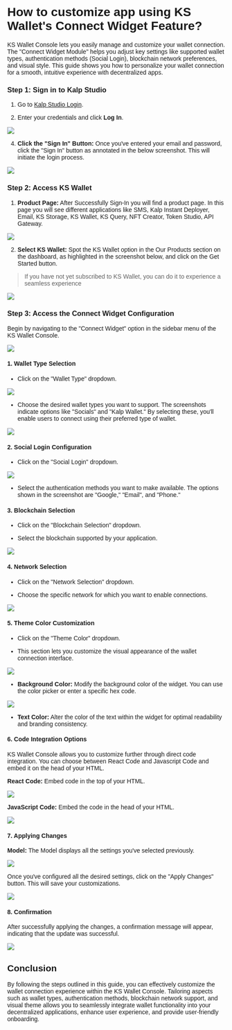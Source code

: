 <style>  body { font-family: "Source Sans 3", sans-serif!important; }</style>
<link href="https://fonts.googleapis.com/css2?family=Source+Sans+3:ital,wght@0,200..900;1,200..900&display=swap" rel="stylesheet">    
<link rel="stylesheet" href="https://fonts.googleapis.com/icon?family=Material+Icons">

# **How to customize app using KS Wallet's Connect Widget Feature?**

KS Wallet Console lets you easily manage and customize your wallet connection. The "Connect Widget Module" helps you adjust key settings like supported wallet types, authentication methods (Social Login), blockchain network preferences, and visual style. This guide shows you how to personalize your wallet connection for a smooth, intuitive experience with decentralized apps.

### **Step 1: Sign in to Kalp Studio**

1.  Go to [Kalp Studio Login](https://accounts.kalp.studio/login).
    
2.  Enter your credentials and click **Log In**.

    
![](https://doc-images-kalp-studio.s3.ap-south-1.amazonaws.com/Audit+2/walletconfig/wc1.png)

4.  **Click the "Sign In" Button:** Once you've entered your email and password, click the "Sign In" button as annotated in the below screenshot. This will initiate the login process.

![](https://doc-images-kalp-studio.s3.ap-south-1.amazonaws.com/SS+Audit+7/signin.jpg)


    

### **Step 2: Access KS Wallet**


1.  **Product Page:** After Successfully Sign-In you will find a product page. In this page you will see different applications like SMS, Kalp Instant Deployer, Email, KS Storage, KS Wallet, KS Query, NFT Creator, Token Studio, API Gateway.

![](https://doc-images-kalp-studio.s3.ap-south-1.amazonaws.com/Audit+2/walletconfig/wc2.png)

2.  **Select KS Wallet:** Spot the KS Wallet option in the Our Products section on the dashboard, as highlighted in the screenshot below, and click on the Get Started button.

> If you have not  yet subscribed to KS Wallet, you can do it to experience a seamless experience

![](https://doc-images-kalp-studio.s3.ap-south-1.amazonaws.com/Audit+2/walletconfig/wc3.png)

    

### **Step 3: Access the Connect Widget Configuration**

Begin by navigating to the "Connect Widget" option in the sidebar menu of the KS Wallet Console.

![](https://doc-images-kalp-studio.s3.ap-south-1.amazonaws.com/Audit+2/walletconfig/wc4.png)

#### **1. Wallet Type Selection**

-   Click on the "Wallet Type" dropdown.
    
![](https://doc-images-kalp-studio.s3.ap-south-1.amazonaws.com/Audit+2/walletconfig/wc5.png)

-   Choose the desired wallet types you want to support. The screenshots indicate options like "Socials" and "Kalp Wallet." By selecting these, you'll enable users to connect using their preferred type of wallet.
    

![](https://doc-images-kalp-studio.s3.ap-south-1.amazonaws.com/Audit+2/walletconfig/wc6.png)

#### **2. Social Login Configuration**

-   Click on the "Social Login" dropdown.
    

![](https://doc-images-kalp-studio.s3.ap-south-1.amazonaws.com/Audit+2/walletconfig/wc7.png)

-   Select the authentication methods you want to make available. The options shown in the screenshot are "Google," "Email", and "Phone."
    

#### **3. Blockchain Selection**

-   Click on the "Blockchain Selection" dropdown.
    
-   Select the blockchain supported by your application.
    

![](https://doc-images-kalp-studio.s3.ap-south-1.amazonaws.com/Audit+2/walletconfig/wc8.png)

#### **4. Network Selection**

-   Click on the "Network Selection" dropdown.
    
-   Choose the specific network for which you want to enable connections.
    

![](https://doc-images-kalp-studio.s3.ap-south-1.amazonaws.com/Audit+2/walletconfig/wc9.png)

#### **5. Theme Color Customization**

-   Click on the "Theme Color" dropdown.
    
-   This section lets you customize the visual appearance of the wallet connection interface.
    

![](https://doc-images-kalp-studio.s3.ap-south-1.amazonaws.com/Audit+2/walletconfig/wc10.png)

-   **Background Color:** Modify the background color of the widget. You can use the color picker or enter a specific hex code.
    

![](https://doc-images-kalp-studio.s3.ap-south-1.amazonaws.com/Audit+2/walletconfig/wc11.png)

-   **Text Color:** Alter the color of the text within the widget for optimal readability and branding consistency.
    

#### **6. Code Integration Options**

KS Wallet Console allows you to customize further through direct code integration. You can choose between React Code and Javascript Code and embed it on the head of your HTML.


**React Code:** Embed code in the top of your HTML.

![](https://doc-images-kalp-studio.s3.ap-south-1.amazonaws.com/Audit+2/walletconfig/wc13.png)

**JavaScript Code:** Embed the code in the head of your HTML.

![](https://doc-images-kalp-studio.s3.ap-south-1.amazonaws.com/Audit+2/walletconfig/wc14.png)

#### **7. Applying Changes**

**Model:** The Model displays all the settings you've selected previously.

![](https://doc-images-kalp-studio.s3.ap-south-1.amazonaws.com/Audit+2/walletconfig/wc12.png)

Once you've configured all the desired settings, click on the "Apply Changes" button. This will save your customizations.

![](https://doc-images-kalp-studio.s3.ap-south-1.amazonaws.com/Audit+2/walletconfig/wc15.png)

#### **8. Confirmation**

After successfully applying the changes, a confirmation message will appear, indicating that the update was successful.

![](https://doc-images-kalp-studio.s3.ap-south-1.amazonaws.com/Audit+2/walletconfig/wc16.png)

## **Conclusion**

By following the steps outlined in this guide, you can effectively customize the wallet connection experience within the KS Wallet Console. Tailoring aspects such as wallet types, authentication methods, blockchain network support, and visual theme allows you to seamlessly integrate wallet functionality into your decentralized applications, enhance user experience, and provide user-friendly onboarding.